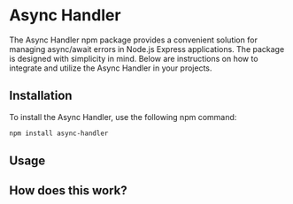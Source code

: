 # Async Handler

The Async Handler npm package provides a convenient solution for managing async/await errors in Node.js Express applications. The package is designed with simplicity in mind. Below are instructions on how to integrate and utilize the Async Handler in your projects.

## Installation

To install the Async Handler, use the following npm command:

```bash
npm install async-handler
```

## Usage

## How does this work?
